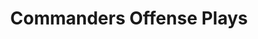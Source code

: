 ---
layout: playbook
title: Commanders Offense Plays
team: commanders
unit: offense
permalink: /commanders/offense/
---